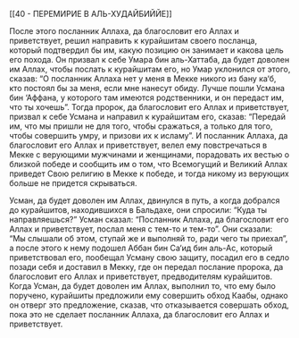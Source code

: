 [[40 - ПЕРЕМИРИЕ В АЛЬ-ХУДАЙБИЙЙЕ]]

После этого посланник Аллаха, да благословит его Аллах и приветствует, решил направить к курайшитам своего посланца, который подтвердил бы им, какую позицию он занимает и какова цель его похода. Он призвал к себе Умара бин аль-Хаттаба, да будет доволен им Аллах, чтобы послать к курайшитам его, но Умар уклонился от этого, сказав: “О посланник Аллаха нет у меня в Мекке никого из бану ка‘б, кто постоял бы за меня, если мне нанесут обиду. Лучше пошли Усмана бин ‘Аффана, у которого там имеются родственники, и он передаст им, что ты хочешь”. Тогда пророк, да благословит его Аллах и приветствует, призвал к себе Усмана и направил к курайшитам его, сказав: “Передай им, что мы пришли не для того, чтобы сражаться, а только для того, чтобы совершить умру, и призови их к исламу”. И посланник Аллаха, да благословит его Аллах и приветствует, велел ему повстречаться в Мекке с верующими мужчинами и женщинами, порадовать их вестью о близкой победе и сообщить им о том, что Всемогущий и Великий Аллах приведет Свою религию в Мекке к победе, и тогда никому из верующих больше не придется скрываться.

Усман, да будет доволен им Аллах, двинулся в путь, а когда добрался до курайшитов, находившихся в Бальдахе, они спросили: “Куда ты направляешься?” Усман сказал: “Посланник Аллаха, да благословит его Аллах и приветствует, послал меня с тем-то и тем-то”. Они сказали: “Мы слышали об этом, ступай же и выполняй то, ради чего ты приехал”, а после этого к нему подошел Аббан бин Са‘ид бин аль-Ас, который приветствовал его, пообещал Усману свою защиту, посадил его в седло позади себя и доставил в Мекку, где он передал послание пророка, да благословит его Аллах и приветствует, предводителям курайшитов. Когда Усман, да будет доволен им Аллах, выполнил то, что ему было поручено, курайшиты предложили ему совершить обход Каабы, однако он отверг это предложение, сказав, что отказывается совершать обход, пока это не сделает посланник Аллаха, да благословит его Аллах и приветствует.


